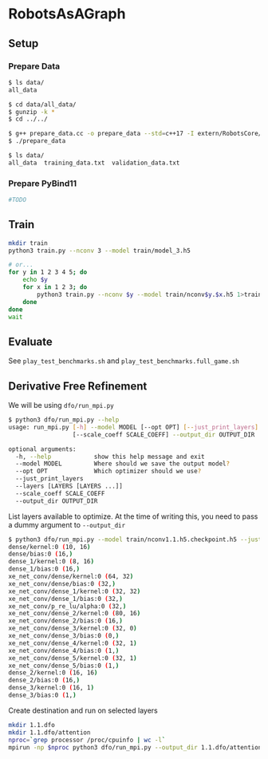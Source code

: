 # RobotsAsAGraph

## Setup

### Prepare Data

```sh
$ ls data/
all_data

$ cd data/all_data/
$ gunzip -k *
$ cd ../../

$ g++ prepare_data.cc -o prepare_data --std=c++17 -I extern/RobotsCore/include/ -O3 -Wall -pedantic -Wextra -Wshadow
$ ./prepare_data

$ ls data/
all_data  training_data.txt  validation_data.txt
```

### Prepare PyBind11

```sh
#TODO
```

## Train

```sh
mkdir train
python3 train.py --nconv 3 --model train/model_3.h5

# or...
for y in 1 2 3 4 5; do
    echo $y
    for x in 1 2 3; do
    	python3 train.py --nconv $y --model train/nconv$y.$x.h5 1>train/nconv$y.$x.log 2>train/nconv$y.$x.err &
    done
done 
wait
```

## Evaluate

See `play_test_benchmarks.sh` and `play_test_benchmarks.full_game.sh`

## Derivative Free Refinement

We will be using `dfo/run_mpi.py`
```sh
$ python3 dfo/run_mpi.py --help
usage: run_mpi.py [-h] --model MODEL [--opt OPT] [--just_print_layers] [--layers [LAYERS [LAYERS ...]]]
                  [--scale_coeff SCALE_COEFF] --output_dir OUTPUT_DIR

optional arguments:
  -h, --help            show this help message and exit
  --model MODEL         Where should we save the output model?
  --opt OPT             Which optimizer should we use?
  --just_print_layers
  --layers [LAYERS [LAYERS ...]]
  --scale_coeff SCALE_COEFF
  --output_dir OUTPUT_DIR
```


List layers available to optimize. At the time of writing this, you need to pass a dummy argument to `--output_dir`
```sh
$ python3 dfo/run_mpi.py --model train/nconv1.1.h5.checkpoint.h5 --just_print_layers --output_dir .
dense/kernel:0 (10, 16)
dense/bias:0 (16,)
dense_1/kernel:0 (8, 16)
dense_1/bias:0 (16,)
xe_net_conv/dense/kernel:0 (64, 32)
xe_net_conv/dense/bias:0 (32,)
xe_net_conv/dense_1/kernel:0 (32, 32)
xe_net_conv/dense_1/bias:0 (32,)
xe_net_conv/p_re_lu/alpha:0 (32,)
xe_net_conv/dense_2/kernel:0 (80, 16)
xe_net_conv/dense_2/bias:0 (16,)
xe_net_conv/dense_3/kernel:0 (32, 0)
xe_net_conv/dense_3/bias:0 (0,)
xe_net_conv/dense_4/kernel:0 (32, 1)
xe_net_conv/dense_4/bias:0 (1,)
xe_net_conv/dense_5/kernel:0 (32, 1)
xe_net_conv/dense_5/bias:0 (1,)
dense_2/kernel:0 (16, 16)
dense_2/bias:0 (16,)
dense_3/kernel:0 (16, 1)
dense_3/bias:0 (1,)
```

Create destination and run on selected layers
```sh
mkdir 1.1.dfo
mkdir 1.1.dfo/attention
nproc=`grep processor /proc/cpuinfo | wc -l`
mpirun -np $nproc python3 dfo/run_mpi.py --output_dir 1.1.dfo/attention --model train/nconv1.1.h5.checkpoint.h5 --layers xe_net_conv/dense_4/kernel:0 xe_net_conv/dense_4/bias:0 xe_net_conv/dense_5/kernel:0 xe_net_conv/dense_5/bias:0 1>1.1.dfo/attention/log 
```